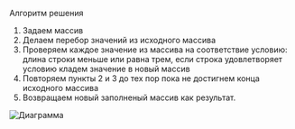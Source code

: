 Алгоритм решения
1. Задаем массив
2. Делаем перебор значений из исходного массива
3. Проверяем каждое значение из массива на соответствие условию: длина строки меньше или равна трем, если строка удовлетворяет условию кладем значение в новый массив
4. Повторяем пункты 2 и 3 до тех пор пока не достигнем конца исходного массива
5. Возвращаем новый заполненый массив как результат.



![Диаграмма](https://user-images.githubusercontent.com/121313586/214279983-6a3c2228-48be-4ffa-a4e6-71b114e04985.png)
